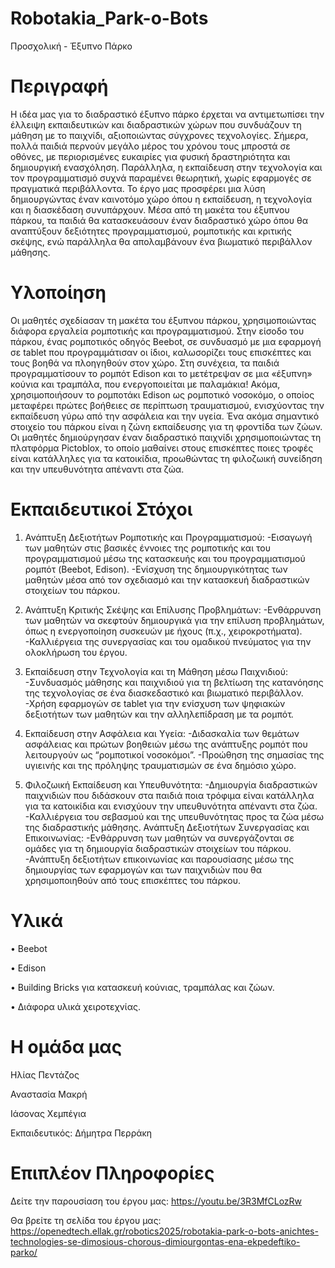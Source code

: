 # Robotakia_Park-o-Bots
 Προσχολική - Έξυπνο Πάρκο 

# Περιγραφή
Η ιδέα μας για το διαδραστικό έξυπνο πάρκο έρχεται να αντιμετωπίσει την έλλειψη εκπαιδευτικών και διαδραστικών χώρων που συνδυάζουν τη μάθηση με το παιχνίδι, αξιοποιώντας σύγχρονες τεχνολογίες. Σήμερα, πολλά παιδιά περνούν μεγάλο μέρος του χρόνου τους μπροστά σε οθόνες, με περιορισμένες ευκαιρίες για φυσική δραστηριότητα και δημιουργική ενασχόληση. Παράλληλα, η εκπαίδευση στην τεχνολογία και τον προγραμματισμό συχνά παραμένει θεωρητική, χωρίς εφαρμογές σε πραγματικά περιβάλλοντα. Το έργο μας προσφέρει μια λύση δημιουργώντας έναν καινοτόμο χώρο όπου η εκπαίδευση, η τεχνολογία και η διασκέδαση συνυπάρχουν. Μέσα από τη μακέτα του έξυπνου πάρκου, τα παιδιά θα κατασκευάσουν έναν διαδραστικό χώρο όπου θα αναπτύξουν δεξιότητες προγραμματισμού, ρομποτικής και κριτικής σκέψης, ενώ παράλληλα θα απολαμβάνουν ένα βιωματικό περιβάλλον μάθησης.

# Υλοποίηση
Οι μαθητές σχεδίασαν τη μακέτα του έξυπνου πάρκου, χρησιμοποιώντας διάφορα εργαλεία ρομποτικής και προγραμματισμού. Στην είσοδο του πάρκου, ένας ρομποτικός οδηγός Beebot, σε συνδυασμό με μια εφαρμογή σε tablet που προγραμμάτισαν οι ίδιοι, καλωσορίζει τους επισκέπτες και τους βοηθά να πλοηγηθούν στον χώρο. Στη συνέχεια, τα παιδιά προγραμματίσουν το ρομπότ Edison και το μετέτρεψαν σε μια «έξυπνη» κούνια και τραμπάλα, που ενεργοποιείται με παλαμάκια! Ακόμα, χρησιμοποιήσουν το ρομποτάκι Edison ως ρομποτικό νοσοκόμο, ο οποίος μεταφέρει πρώτες βοήθειες σε περίπτωση τραυματισμού, ενισχύοντας την εκπαίδευση γύρω από την ασφάλεια και την υγεία. Ένα ακόμα σημαντικό στοιχείο του πάρκου είναι η ζώνη εκπαίδευσης για τη φροντίδα των ζώων. Οι μαθητές δημιούργησαν έναν διαδραστικό παιχνίδι χρησιμοποιώντας τη πλατφόρμα Pictoblox, το οποίο μαθαίνει στους επισκέπτες ποιες τροφές είναι κατάλληλες για τα κατοικίδια, προωθώντας τη φιλοζωική συνείδηση και την υπευθυνότητα απέναντι στα ζώα. 

# Εκπαιδευτικοί Στόχοι
1. Ανάπτυξη Δεξιοτήτων Ρομποτικής και Προγραμματισμού: 
-Εισαγωγή των μαθητών στις βασικές έννοιες της ρομποτικής και του προγραμματισμού μέσω της κατασκευής και του προγραμματισμού ρομπότ (Beebot, Edison). 
-Ενίσχυση της δημιουργικότητας των μαθητών μέσα από τον σχεδιασμό και την κατασκευή διαδραστικών στοιχείων του πάρκου. 

2. Ανάπτυξη Κριτικής Σκέψης και Επίλυσης Προβλημάτων: 
-Ενθάρρυνση των μαθητών να σκεφτούν δημιουργικά για την επίλυση προβλημάτων, όπως η ενεργοποίηση συσκευών με ήχους (π.χ., χειροκροτήματα). 
-Καλλιέργεια της συνεργασίας και του ομαδικού πνεύματος για την ολοκλήρωση του έργου. 

3. Εκπαίδευση στην Τεχνολογία και τη Μάθηση μέσω Παιχνιδιού: 
-Συνδυασμός μάθησης και παιχνιδιού για τη βελτίωση της κατανόησης της τεχνολογίας σε ένα διασκεδαστικό και βιωματικό περιβάλλον. 
-Χρήση εφαρμογών σε tablet για την ενίσχυση των ψηφιακών δεξιοτήτων των μαθητών και την αλληλεπίδραση με τα ρομπότ. 

4. Εκπαίδευση στην Ασφάλεια και Υγεία: 
-Διδασκαλία των θεμάτων ασφάλειας και πρώτων βοηθειών μέσω της ανάπτυξης ρομπότ που λειτουργούν ως “ρομποτικοί νοσοκόμοι”. 
-Προώθηση της σημασίας της υγιεινής και της πρόληψης τραυματισμών σε ένα δημόσιο χώρο. 

5. Φιλοζωική Εκπαίδευση και Υπευθυνότητα: 
-Δημιουργία διαδραστικών παιχνιδιών που διδάσκουν στα παιδιά ποια τρόφιμα είναι κατάλληλα για τα κατοικίδια και ενισχύουν την υπευθυνότητα απέναντι στα ζώα. 
-Καλλιέργεια του σεβασμού και της υπευθυνότητας προς τα ζώα μέσω της διαδραστικής μάθησης. 
Ανάπτυξη Δεξιοτήτων Συνεργασίας και Επικοινωνίας: 
-Ενθάρρυνση των μαθητών να συνεργάζονται σε ομάδες για τη δημιουργία διαδραστικών στοιχείων του πάρκου. 
-Ανάπτυξη δεξιοτήτων επικοινωνίας και παρουσίασης μέσω της δημιουργίας των εφαρμογών και των παιχνιδιών που θα χρησιμοποιηθούν από τους επισκέπτες του πάρκου. 

# Υλικά
•	Beebot

•	Edison

•	Building Bricks για κατασκευή κούνιας, τραμπάλας και ζώων.  

•	Διάφορα υλικά χειροτεχνίας. 

# Η ομάδα μας
Ηλίας Πεντάζος

Αναστασία Μακρή

Ιάσονας Χεμπέγια

Εκπαιδευτικός: Δήμητρα Περράκη

# Επιπλέον Πληροφορίες

Δείτε την παρουσίαση του έργου μας: 
https://youtu.be/3R3MfCLozRw

Θα βρείτε τη σελίδα του έργου μας: 
https://openedtech.ellak.gr/robotics2025/robotakia-park-o-bots-anichtes-technologies-se-dimosious-chorous-dimiourgontas-ena-ekpedeftiko-parko/
